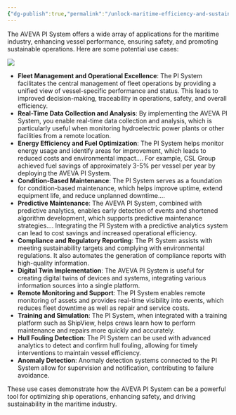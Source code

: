 ```yaml
---
{"dg-publish":true,"permalink":"/unlock-maritime-efficiency-and-sustainability-with-aveva-pi-system/"}
---
```


The AVEVA PI System offers a wide array of applications for the maritime industry, enhancing vessel performance, ensuring safety, and promoting sustainable operations. Here are some potential use cases:

![](https://i.imgur.com/GLmTjhU.png)

- **Fleet Management and Operational Excellence**: The PI System facilitates the central management of fleet operations by providing a unified view of vessel-specific performance and status. This leads to improved decision-making, traceability in operations, safety, and overall efficiency.
- **Real-Time Data Collection and Analysis**: By implementing the AVEVA PI System, you enable real-time data collection and analysis, which is particularly useful when monitoring hydroelectric power plants or other facilities from a remote location.
- **Energy Efficiency and Fuel Optimization**: The PI System helps monitor energy usage and identify areas for improvement, which leads to reduced costs and environmental impact.... For example, CSL Group achieved fuel savings of approximately 3-5% per vessel per year by deploying the AVEVA PI System.
- **Condition-Based Maintenance**: The PI System serves as a foundation for condition-based maintenance, which helps improve uptime, extend equipment life, and reduce unplanned downtime....
- **Predictive Maintenance**: The AVEVA PI System, combined with predictive analytics, enables early detection of events and shortened algorithm development, which supports predictive maintenance strategies.... Integrating the PI System with a predictive analytics system can lead to cost savings and increased operational efficiency.
- **Compliance and Regulatory Reporting**: The PI System assists with meeting sustainability targets and complying with environmental regulations. It also automates the generation of compliance reports with high-quality information.
- **Digital Twin Implementation**: The AVEVA PI System is useful for creating digital twins of devices and systems, integrating various information sources into a single platform.
- **Remote Monitoring and Support**: The PI System enables remote monitoring of assets and provides real-time visibility into events, which reduces fleet downtime as well as repair and service costs.
- **Training and Simulation**: The PI System, when integrated with a training platform such as ShipView, helps crews learn how to perform maintenance and repairs more quickly and accurately.
- **Hull Fouling Detection**: The PI System can be used with advanced analytics to detect and confirm hull fouling, allowing for timely interventions to maintain vessel efficiency.
- **Anomaly Detection**: Anomaly detection systems connected to the PI System allow for supervision and notification, contributing to failure avoidance.

These use cases demonstrate how the AVEVA PI System can be a powerful tool for optimizing ship operations, enhancing safety, and driving sustainability in the maritime industry.